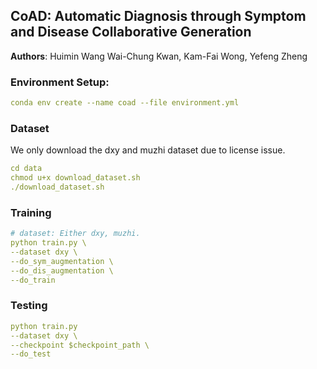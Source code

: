 ## CoAD: Automatic Diagnosis through Symptom and Disease Collaborative Generation
**Authors**:  Huimin Wang Wai-Chung Kwan, Kam-Fai Wong, Yefeng Zheng  

<!-- ## Citation:
If you find our paper and resources useful, please kindly cite our paper:
```bibtex
``` -->

### Environment Setup:
```yaml
conda env create --name coad --file environment.yml
```

### Dataset
We only download the dxy and muzhi dataset due to license issue.
```yaml
cd data
chmod u+x download_dataset.sh
./download_dataset.sh
```

### Training 
```yaml
# dataset: Either dxy, muzhi.
python train.py \
--dataset dxy \
--do_sym_augmentation \
--do_dis_augmentation \
--do_train
```

### Testing
```yaml
python train.py 
--dataset dxy \
--checkpoint $checkpoint_path \
--do_test
```